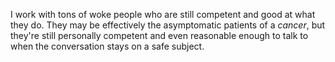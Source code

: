 I work with tons of woke people who are still competent and good at what they do. They may be effectively the asymptomatic patients of a *cancer*, but they're still personally competent and even reasonable enough to talk to when the conversation stays on a safe subject.

